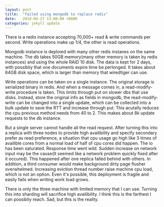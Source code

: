 ```yaml
---
layout: post
title:  "failed using mongodb to replace redis"
date:   2019-04-27 13:00:00 +0800
categories: jekyll update
---
```


There is a redis instance accepting 70,000+ read & write commands per second.
Write operations make up 1/4, the other is read operations.

Mongodb instance is deploied with many other redis instanes on the same machine.
The db takes 50GB memory(many other memory is taken by redis instances) and using the whole RAID 10 disk.
The data is kept for 2 days, with possibliy that one documents expire time be perlonged. It takes about 64GB disk space, which is larger than memory that wiredtiger can use.

Write operations can be taken on a single instance. The original storage is serialized binary in redis. And when a message comes in, a read-modify-write procedure is taken. This limits through put on slower dbs that use disks. Instead, store the original info as fields in mongodb, the read-modify-write can be changed into a single update, which can be collected into a bulk update to save the RTT and increase through put. This acutally reduces the cpu previous method needs from 40 to 2. This makes about 8k update requests to the db instance.

But a single server cannot handle all the read request. After turning this into a replica with three nodes to provide high availibility and specify secondary prefer as read preference, a situation that cpu usage go high like 3 times of availible cores from a normal load of half of cpu cores did happen. The io has been saturated. Response time went wild. Sudden increase on network input may be the cause(It seemed like a network problem quickly fixed after it occured). This happened after one replica falled behind with others. In addition, a third consumer would make background dirty page flusher overwhelmed. Increasing eviction thread number raise machine cpu load, which is not an option. Even it's possible, this deployment is fragile and easily fails when writing work load grows. 

There is only the three machine with limited memory that I can use. Turning this into sharding will sacrifice high availibility. I think this is the farthest I can possibliy reach. Sad, but this is the reality.


[jekyll-docs]: http://jekyllrb.com/docs/home
[jekyll-gh]:   https://github.com/jekyll/jekyll
[jekyll-talk]: https://talk.jekyllrb.com/
